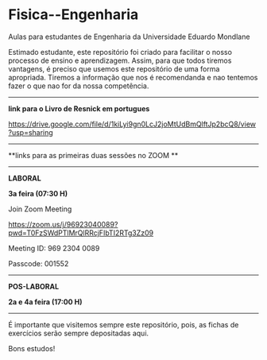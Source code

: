 # Fisica--Engenharia
Aulas para estudantes de Engenharia da Universidade Eduardo Mondlane

Estimado estudante, este repositório foi criado para facilitar o nosso processo de ensino e aprendizagem. Assim, para que todos tiremos vantagens, é preciso que usemos este repositório de uma forma apropriada. Tiremos a informação que nos é recomendanda e nao tentemos fazer o que nao for da nossa competência.

-----------------------------------------------------------------------------------------------------------------------------------------------------------------------
**link para o Livro de Resnick em portugues**

https://drive.google.com/file/d/1kiLyi9gn0LcJ2joMtUdBmQlftJp2bcQ8/view?usp=sharing

------------------------------------------------------------------------------------------

**links para  as primeiras duas sessões no ZOOM **

-----------------------------------------------------------------------------------------------------------------------------------------------------------------------

**LABORAL**

**3a feira (07:30 H)**

Join Zoom Meeting

https://zoom.us/j/96923040089?pwd=T0FzSWdPTlMrQlRRcjFIbTI2RTg3Zz09

Meeting ID: 969 2304 0089

Passcode: 001552

---------------------------------------------------------------------------------------------------------------------------------------------------------------------------

**POS-LABORAL**

**2a e 4a feira (17:00 H)**




----------------------------------------------------------------------------------------------------------------------------------------------------------------------------
É importante que visitemos sempre este repositório, pois,  as fichas de exercícios serão sempre depositadas aqui.


Bons estudos!
